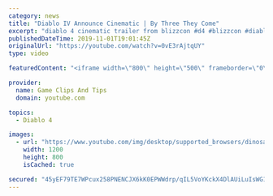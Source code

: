 ```yaml
---
category: news
title: "Diablo IV Announce Cinematic | By Three They Come"
excerpt: "diablo 4 cinematic trailer from blizzcon #d4 #blizzcon #diablo."
publishedDateTime: 2019-11-01T19:01:45Z
originalUrl: "https://youtube.com/watch?v=0vE3rAjtqUY"
type: video

featuredContent: "<iframe width=\"800\" height=\"500\" frameborder=\"0\" src=\"https://www.youtube.com/embed/0vE3rAjtqUY\" allow=\"accelerometer; autoplay; encrypted-media; gyroscope; picture-in-picture\" allowfullscreen></iframe>"

provider:
  name: Game Clips And Tips
  domain: youtube.com

topics:
  - Diablo 4

images:
  - url: "https://www.youtube.com/img/desktop/supported_browsers/dinosaur.png"
    width: 1200
    height: 800
    isCached: true

secured: "45yEF79TE7WPcux258PNENCJX6kK0EPWWdrp/qIL5VoYKckX4DlAUiLuIsWG10c8ectKTBYu59DHIujfN0fmGzZdaoamNrJwys3J+Gwxsgg/328fmZyYhPaWGsMU6eGEWT6SbaSYd7WucIspKXVcGujJKWTrWQby/Hnhrg2cWBDtBe01/0oLLVxHUrRy3JR/KH87cCR18+l2BmabXQE5E/MZo2uZ1oeyhCyQ1mWO/WAa5mpJE8us+o4WBbq0TRjSnuuN0mg+boSTeHYDVOmCNnmtv8iKSQ2BQfbT3mljOwI/cxkcA7tZp0GXpT9dDhis6i9rq2ZX+Zb4CHSsaQ8KPtBqd3JQ7/uY7G9RrEKy6BZWpNc6SZJshZximJnayF/EPCW6gWpxHPgH+7UwwMg0Jw==;Gv+q5G5JBldfEbrEnyYCdg=="
---
```


